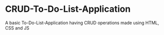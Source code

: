 # CRUD-To-Do-List-Application
 A basic To-Do-List-Application having CRUD operations made using HTML, CSS and JS
